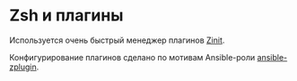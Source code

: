 # Zsh и плагины

Используется очень быстрый менеджер плагинов [Zinit](https://github.com/zdharma/zinit).

Конфигурирование плагинов сделано по мотивам Ansible-роли [ansible-zplugin](https://github.com/Townk/ansible-zplugin).
